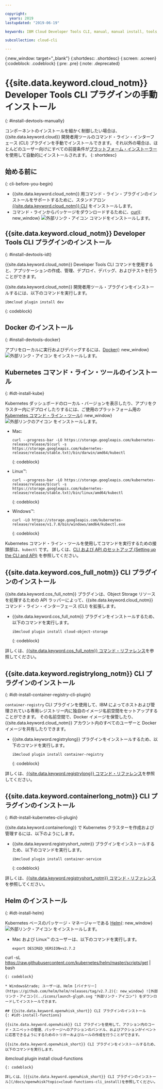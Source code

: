 ```yaml
---

copyright:
  years: 2019
lastupdated: "2019-06-19"

keywords: IBM Cloud Developer Tools CLI, manual, manual install, tools, components, developer tools, ibmcloud cli, ibmcloud, ibmcloud dev, cli, plugin, plug-in, command line, command-line, developer tools, kubernetes, kubectl

subcollection: cloud-cli

---
```


{:new_window: target="_blank"}
{:shortdesc: .shortdesc}
{:screen: .screen}
{:codeblock: .codeblock}
{:pre: .pre}
{:note: .deprecated}

# {{site.data.keyword.cloud_notm}} Developer Tools CLI プラグインの手動インストール
{: #install-devtools-manually}

コンポーネントのインストールを細かく制御したい場合は、{{site.data.keyword.cloud}} 開発者用ツールのコマンド・ライン・インターフェース (CLI) プラグインを手動でインストールできます。 それ以外の場合は、ほとんどのユーザー向けにすべての前提条件が[プラットフォーム・インストーラー](/docs/cli?topic=cloud-cli-getting-started#step1-install-idt)を使用して自動的にインストールされます。
{: shortdesc}

## 始める前に
{: cli-before-you-begin}

* {{site.data.keyword.cloud_notm}} 用コマンド・ライン・プラグインのインストールをサポートするために、スタンドアロン [{{site.data.keyword.cloud_notm}} CLI](/docs/cli?topic=cloud-cli-install-ibmcloud-cli#install-ibmcloud-cli) をインストールします。
* コマンド・ラインからパッケージをダウンロードするために、[curl](https://curl.haxx.se/download.html){: new_window} ![外部リンク・アイコン](../icons/launch-glyph.svg "外部リンク・アイコン") コマンドをインストールします。

## {{site.data.keyword.cloud_notm}} Developer Tools CLI プラグインのインストール
{: #install-devtools-idt}

{{site.data.keyword.cloud_notm}} Developer Tools CLI コマンドを使用すると、アプリケーションの作成、管理、デプロイ、デバッグ、およびテストを行うことができます。

{{site.data.keyword.cloud_notm}} 開発者用ツール・プラグインをインストールするには、以下のコマンドを実行します。 
```
ibmcloud plugin install dev
```
{: codeblock}

## Docker のインストール
{: #install-devtools-docker}

アプリをローカルに実行およびデバッグするには、[Docker](https://www.docker.com/get-started){: new_window} ![外部リンク・アイコン](../icons/launch-glyph.svg "外部リンク・アイコン") をインストールします。

## Kubernetes コマンド・ライン・ツールのインストール
{: #idt-install-kube}

Kubernetes ダッシュボードのローカル・バージョンを表示したり、アプリをクラスター内にデプロイしたりするには、ご使用のプラットフォーム用の [Kubernetes コマンド・ライン・ツール](https://kubernetes.io/docs/tasks/tools/install-kubectl/){: new_window} ![外部リンクのアイコン](../icons/launch-glyph.svg "外部リンクのアイコン") をインストールします。

* Mac:
  ```
  curl --progress-bar -LO https://storage.googleapis.com/kubernetes-release/release/$(curl -s https://storage.googleapis.com/kubernetes-release/release/stable.txt)/bin/darwin/amd64/kubectl
  ```
  {: codeblock}

* Linux&trade;:
  ```
  curl --progress-bar -LO https://storage.googleapis.com/kubernetes-release/release/$(curl -s https://storage.googleapis.com/kubernetes-release/release/stable.txt)/bin/linux/amd64/kubectl
  ```
  {: codeblock}

* Windows&trade;:
  ```
  curl -LO https://storage.googleapis.com/kubernetes-release/release/v1.7.0/bin/windows/amd64/kubectl.exe
  ```
  {: codeblock}

Kubernetes コマンド・ライン・ツールを使用してコマンドを実行するための接頭部は、`kubectl` です。 詳しくは、[CLI および API のセットアップ (Setting up the CLI and API)](/docs/containers?topic=containers-cs_cli_install#cs_cli_install) を参照してください。

## {{site.data.keyword.cos_full_notm}} CLI プラグインのインストール

{{site.data.keyword.cos_full_notm}} プラグインは、Object Storage リソースを処理するための API ラッパーによって、{{site.data.keyword.cloud_notm}} コマンド・ライン・インターフェース (CLI) を拡張します。

* {{site.data.keyword.cos_full_notm}} プラグインをインストールするため、以下のコマンドを実行します。
  ```
  ibmcloud plugin install cloud-object-storage
  ```
  {: codeblock}

詳しくは、[{{site.data.keyword.cos_full_notm}} コマンド・リファレンス](/docs/cloud-object-storage-cli-plugin?topic=cloud-object-storage-cli-ic-cos-cli)を参照してください。

## {{site.data.keyword.registrylong_notm}} CLI プラグインのインストール
{: #idt-install-container-registry-cli-plugin}

`container-registry` CLI プラグインを使用して、IBM によってホストおよび管理されている専用レジストリー内に独自のイメージ名前空間をセットアップすることができます。 その名前空間で、Docker イメージを保管したり、{{site.data.keyword.cloud_notm}} アカウント内のすべてのユーザーと Docker イメージを共有したりできます。

* {{site.data.keyword.registrylong}} プラグインをインストールするため、以下のコマンドを実行します。
  ```
  ibmcloud plugin install container-registry
  ```
  {: codeblock}

詳しくは、[{{site.data.keyword.registrylong}} コマンド・リファレンス](/docs/services/Registry?topic=container-registry-cli-plugin-containerregcli)を参照してください。

## {{site.data.keyword.containerlong_notm}} CLI プラグインのインストール
{: #idt-install-kubernetes-cli-plugin}

{{site.data.keyword.containerlong}} で Kubernetes クラスターを作成および管理するには、以下のようにします。

* {{site.data.keyword.registryshort_notm}} プラグインをインストールするため、以下のコマンドを実行します。
  ```
  ibmcloud plugin install container-service
  ```
  {: codeblock}

詳しくは、[{{site.data.keyword.registryshort_notm}} コマンド・リファレンス](/docs/containers-cli-plugin?topic=containers-cli-plugin-cs_cli_reference)を参照してください。

## Helm のインストール
{: #idt-install-helm}

Kubernetes ベースのパッケージ・マネージャーである [Helm](https://helm.sh/docs/){: new_window} ![外部リンク・アイコン](../icons/launch-glyph.svg "外部リンク・アイコン") をインストールします。

* Mac および Linux&trade; のユーザーは、以下のコマンドを実行します。
  ```
  export DESIRED_VERSION=v2.7.2
curl -sL https://raw.githubusercontent.com/kubernetes/helm/master/scripts/get | bash
  ```
  {: codeblock}

* Windows&trade; ユーザーは、Helm [バイナリー](https://github.com/helm/helm/releases/tag/v2.7.2){: new_window} ![外部リンク・アイコン](../icons/launch-glyph.svg "外部リンク・アイコン") をダウンロードしてインストールできます。

## {{site.data.keyword.openwhisk_short}} CLI プラグインのインストール
{: #idt-install-functions}

{{site.data.keyword.openwhisk}} CLI プラグインを使用して、アクション内のコード・スニペットの管理、パッケージへのアクションのバンドル、およびアクションがイベントに応答できるようにするためのトリガーおよびルールの作成を行うことができます。

{{site.data.keyword.openwhisk_short}} CLI プラグインをインストールするため、以下のコマンドを実行します。
```
ibmcloud plugin install cloud-functions
```
{: codeblock}

詳しくは、[{{site.data.keyword.openwhisk_short}} CLI プラグインのインストール](/docs/openwhisk?topic=cloud-functions-cli_install)を参照してください。

